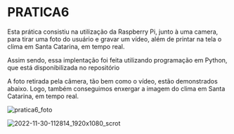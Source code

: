 # PRATICA6

Esta prática consistiu na utilização da Raspberry Pi, junto à uma camera, para tirar uma foto do usuário e gravar um vídeo, além de printar na tela o clima em
Santa Catarina, em tempo real.

Assim sendo, essa implentação foi feita utilizando programação em Python, que está disponibilizada no repositório

A foto retirada pela câmera, tão bem como o vídeo, estão demonstrados abaixo. Logo, também conseguimos enxergar a imagem do clima em Santa Catarina, em tempo real.

![pratica6_foto](https://user-images.githubusercontent.com/117114800/207143673-3b7a92a6-d116-40f8-8d05-3b2d4b21f33c.jpg)


![2022-11-30-112814_1920x1080_scrot](https://user-images.githubusercontent.com/117114800/207143214-da21062a-d036-4815-bfa0-b8d826a6d144.png)

